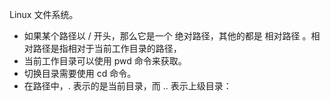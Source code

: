 Linux 文件系统。
- 如果某个路径以 / 开头，那么它是一个 绝对路径，其他的都是 相对路径 。相对路径是指相对于当前工作目录的路径，
- 当前工作目录可以使用 pwd 命令来获取。
- 切换目录需要使用 cd 命令。
- 在路径中，. 表示的是当前目录，而 .. 表示上级目录：
